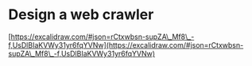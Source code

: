 # Design a web crawler

[https://excalidraw.com/#json=rCtxwbsn-supZA\_Mf8\_-f,UsDlBIaKVWy31yr6fqYVNw](https://excalidraw.com/#json=rCtxwbsn-supZA\_Mf8\_-f,UsDlBIaKVWy31yr6fqYVNw)
